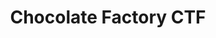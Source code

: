 ---
title: Chocolate Factory CTF
permalink: https://tryhackme.com/jr/chocolatefactory
layout: page
tags: Privsec,Stego,Difficulty:Easy
---